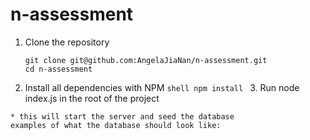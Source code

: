 # n-assessment

1. Clone the repository
    ```shell
    git clone git@github.com:AngelaJiaNan/n-assessment.git
    cd n-assessment
    ```
  2. Install all dependencies with NPM
    ```shell
    npm install
    ```
    3. Run node index.js in the root of the project
    
    * this will start the server and seed the database
    examples of what the database should look like:
    
    
